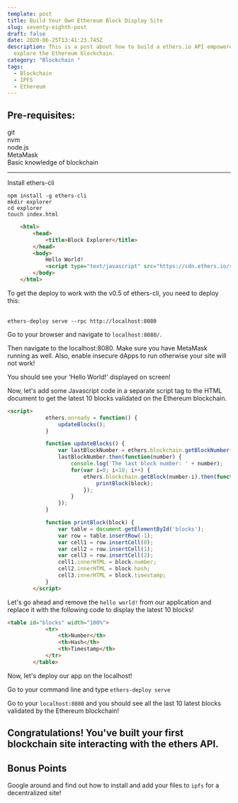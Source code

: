 ```yaml
---
template: post
title: Build Your Own Ethereum Block Display Site
slug: seventy-eighth-post
draft: false
date: 2020-06-25T13:41:23.745Z
description: This is a post about how to build a ethers.io API empowered site to
  explore the Ethereum blockchain.
category: "Blockchain "
tags:
  - Blockchain
  - IPFS
  - Ethereum
---
```


## Pre-requisites: 
git<br>
nvm<br>
node.js<br>
MetaMask<br>
Basic knowledge of blockchain<br>

---------------------

Install ethers-cli<br>

`npm install -g ethers-cli`<br>
`mkdir explorer`<br>
`cd explorer`<br>
`touch index.html`<br>

```html
    <html>
        <head>
            <title>Block Explorer</title>
        </head>
        <body>
            Hello World!
            <script type="text/javascript" src="https://cdn.ethers.io/scripts/ethers-app-v0.2.min.js"></script>
        </body>
    </html>
```
To get the deploy to work with the v0.5 of ethers-cli, you need to deploy this: <br><br>

`ethers-deploy serve --rpc http://localhost:8080`<br>

Go to your browser and navigate to `localhost:8080/`.

Then navigate to the localhost:8080. Make sure you have MetaMask running as well. Also, enable insecure dApps to run otherwise your site will not work! 

You should see your 'Hello World!' displayed on screen!<br>

Now, let's add some Javascript code in a separate script tag to the HTML document to get the latest 10 blocks validated on the Ethereum blockchain. <br>

```html
<script>
            ethers.onready = function() {
                updateBlocks();
            }

            function updateBlocks() {
                var lastBlockNumber = ethers.blockchain.getBlockNumber();
                lastBlockNumber.then(function(number) {
                    console.log('The last block number: ' + number);
                    for(var i=0; i<10; i++) {
                        ethers.blockchain.getBlock(number-i).then(function(block) {
                            printBlock(block);
                        });
                    }
                });
            }

            function printBlock(block) {
                var table = document.getElementById('blocks');
                var row = table.insertRow(-1);
                var cell1 = row.insertCell(0);
                var cell2 = row.insertCell(1);
                var cell3 = row.insertCell(2);
                cell1.innerHTML = block.number;
                cell2.innerHTML = block.hash;
                cell3.innerHTML = block.timestamp;
            }
        </script>     
```

Let's go ahead and remove the `hello world!` from our application and replace it with the following code to display the latest 10 blocks!<br>

```html
<table id="blocks" width="100%">
            <tr>
                <th>Number</th>
                <th>Hash</th>
                <th>Timestamp</th>
            </tr>
        </table>
```

Now, let's deploy our app on the localhost!

Go to your command line and type `ethers-deploy serve`<br>

Go to your `localhost:8080` and you should see all the last 10 latest blocks validated by the Ethereum blockchain! <br>

## Congratulations! You've built your first blockchain site interacting with the ethers API. 

## Bonus Points

Google around and find out how to install and add your files to `ipfs` for a decentralized site!